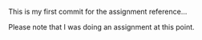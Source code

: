 
 This is my first commit for the assignment reference...

 Please note that I was doing an assignment at this point.

